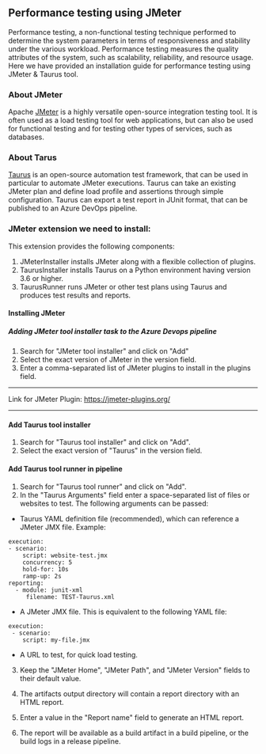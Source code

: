 ## Performance testing using JMeter

Performance testing, a non-functional testing technique performed to determine the system parameters in terms of responsiveness and stability under the various workload. Performance testing measures the quality attributes of the system, such as scalability, reliability, and resource usage.
Here we have provided an installation guide for performance testing using JMeter & Taurus tool.

### About JMeter
Apache [JMeter](http://jmeter.apache.org/) is a highly versatile open-source integration testing tool. It is often used as a load testing tool for web applications, 
but can also be used for functional testing and for testing other types of services, such as databases.


### About Tarus

[Taurus](https://gettaurus.org/) is an open-source automation test framework, that can be used in particular to automate JMeter executions. 
Taurus can take an existing JMeter plan and define load profile and assertions through simple configuration. Taurus can export a test report in JUnit format, that can be published to an Azure DevOps pipeline.

### JMeter extension we need to install:

This extension provides the following components:

  1. JMeterInstaller installs JMeter along with a flexible collection of plugins.
  2. TaurusInstaller installs Taurus on a Python environment having version 3.6 or higher.
  3. TaurusRunner runs JMeter or other test plans using Taurus and produces test results and reports.
  
#### Installing JMeter

##### Adding JMeter tool installer task to the Azure Devops pipeline

  1. Search for "JMeter tool installer" and click on "Add"
  2. Select the exact version of JMeter in the version field.
  3. Enter a comma-separated list of JMeter plugins to install in the plugins field.
  
---
Link for JMeter Plugin: https://jmeter-plugins.org/

---
 
#### Add Taurus tool installer 
  
  1. Search for "Taurus tool installer" and click on "Add".
  2. Select the exact version of "Taurus" in the version field. 
  
#### Add Taurus tool runner in pipeline

1. Search for "Taurus tool runner" and click on "Add".
2. In the "Taurus Arguments" field enter a space-separated list of files or websites to test. The following arguments can be passed:
  *  Taurus YAML definition file (recommended), which can reference a JMeter JMX file. Example:
```        
execution:
- scenario:
    script: website-test.jmx
    concurrency: 5
    hold-for: 10s
    ramp-up: 2s
reporting:
  - module: junit-xml
     filename: TEST-Taurus.xml

```
   *  A JMeter JMX file. This is equivalent to the following YAML file:
    
```    
execution:
 - scenario:
    script: my-file.jmx
```    
  * A URL to test, for quick load testing.
   
3. Keep the "JMeter Home", "JMeter Path", and "JMeter Version" fields to their default value.
  
4. The artifacts output directory will contain a report directory with an HTML report.
  
5. Enter a value in the "Report name" field to generate an HTML report. 
  
4. The report will be available as a build artifact in a build pipeline, or the build logs in a release pipeline.
  
  
 
  



